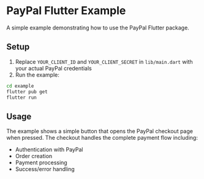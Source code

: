 # PayPal Flutter Example

A simple example demonstrating how to use the PayPal Flutter package.

## Setup

1. Replace `YOUR_CLIENT_ID` and `YOUR_CLIENT_SECRET` in `lib/main.dart` with your actual PayPal credentials
2. Run the example:

```bash
cd example
flutter pub get
flutter run
```

## Usage

The example shows a simple button that opens the PayPal checkout page when pressed. The checkout handles the complete payment flow including:

- Authentication with PayPal
- Order creation
- Payment processing
- Success/error handling